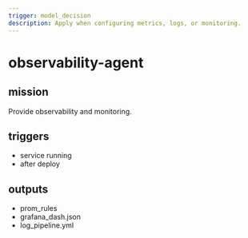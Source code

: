 ```yaml
---
trigger: model_decision
description: Apply when configuring metrics, logs, or monitoring.
---
```


# observability-agent

## mission
Provide observability and monitoring.

## triggers
- service running
- after deploy

## outputs
- prom_rules
- grafana_dash.json
- log_pipeline.yml